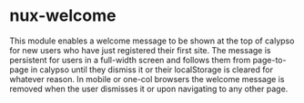 nux-welcome
===========

This module enables a welcome message to be shown at the top of calypso for new users who have just registered their first site. The message is persistent for users in a full-width screen and follows them from page-to-page in calypso until they dismiss it or their localStorage is cleared for whatever reason. In mobile or one-col browsers the welcome message is removed when the user dismisses it or upon navigating to any other page.